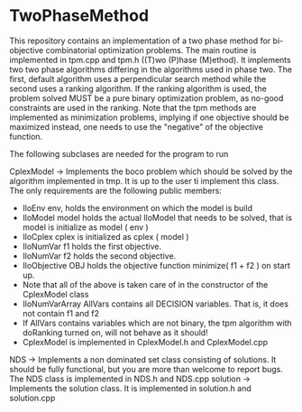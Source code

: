 # TwoPhaseMethod

This repository contains an implementation of a two phase method for bi-objective combinatorial optimization problems.
The main routine is implemented in tpm.cpp and tpm.h ((T)wo (P)hase (M)ethod). It implements two two phase algorithms differing in the algorithms used in phase two. The first, default algorithm uses a perpendicular search method while the second uses a ranking algorithm. If the ranking algorithm is used, the problem solved MUST be a pure binary optimization problem, as no-good constraints are used in the ranking. Note that the tpm methods are implemented as minimization problems, implying if one objective should be maximized instead, one needs to use the "negative" of the objective function.

The following subclases are needed for the program to run

CplexModel -> Implements the boco problem which should be solved by the algorithm implemented in tmp. It is up to the user ti implement this class. The only requirements are the following public members: 
  *  IloEnv env, holds the environment on which the model is build
  *  IloModel model holds the actual IloModel that needs to be solved, that is model is initialize as model ( env )
  *  IloCplex cplex is initialized as cplex ( model )
  *  IloNumVar f1 holds the first objective.  
  *  IloNumVar f2 holds the second objective.
  *  IloObjective OBJ holds the objective function minimize( f1 + f2 ) on start up.
  *  Note that all of the above is taken care of in the constructor of the CplexModel class
  *  IloNumVarArray AllVars contains all DECISION variables. That is, it does not contain f1 and f2
  *  If AllVars contains variables which are not binary, the tpm algorithm with doRanking turned on, will not behave as it should!
  *  CplexModel is implemented in CplexModel.h and CplexModel.cpp

NDS -> Implements a non dominated set class consisting of solutions. It should be fully functional, but you are more than welcome to report bugs. The NDS class is implemented in NDS.h and NDS.cpp
solution -> Implements the solution class. It is implemented in solution.h and solution.cpp

